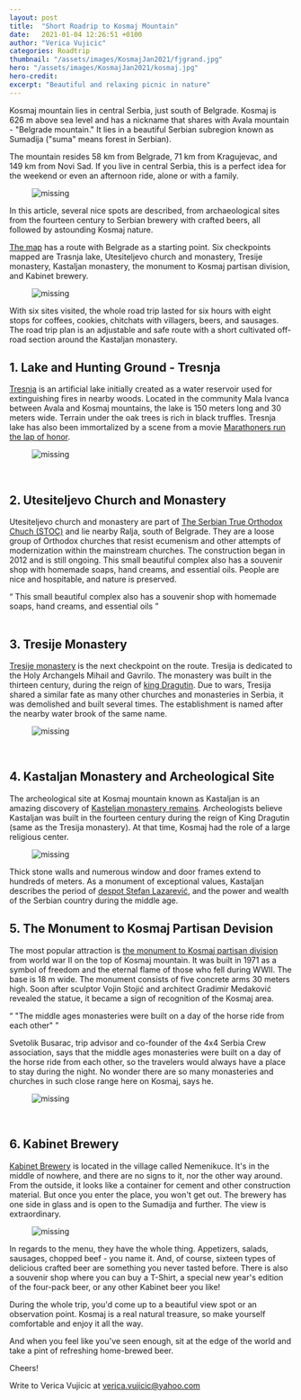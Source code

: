 ```yaml
---
layout: post
title:  "Short Roadrip to Kosmaj Mountain"
date:   2021-01-04 12:26:51 +0100
author: "Verica Vujicic"
categories: Roadtrip
thumbnail: "/assets/images/KosmajJan2021/fjgrand.jpg"
hero: "/assets/images/KosmajJan2021/kosmaj.jpg"
hero-credit: 
excerpt: "Beautiful and relaxing picnic in nature"
---
```

<drop-cap>K</drop-cap>osmaj mountain lies in central Serbia, just south of Belgrade. Kosmaj is 626 m above sea level and has a nickname that shares with Avala mountain - "Belgrade mountain." It lies in a beautiful Serbian subregion known as Sumadija ("suma" means forest in Serbian). 

The mountain resides 58 km from Belgrade, 71 km from Kragujevac, and 149 km from Novi Sad. If you live in central Serbia, this is a perfect idea for the weekend or even an afternoon ride, alone or with a family. 

<figure>
    <img src='/assets/images/KosmajJan2021/fjgrand.jpg' alt='missing' />
    <figcaption></figcaption>
</figure>

In this article, several nice spots are described, from archaeological sites from the fourteen century to Serbian brewery with crafted beers, all followed by astounding Kosmaj nature. 

[The map](https://www.google.com/maps/d/edit?mid=13reG38meBXkGlPM2NKOIpeUNVjMEGPEb&ll=44.48714241478879%2C20.533426225075697&z=15) has a route with Belgrade as a starting point. Six checkpoints mapped are Trasnja lake, Utesiteljevo church and monastery, Tresije monastery, Kastaljan monastery, the monument to Kosmaj partisan division, and Kabinet brewery.

<figure>
    <img src='/assets/images/KosmajJan2021/map.png' alt='missing' />
    <figcaption></figcaption>
</figure>

With six sites visited, the whole road trip lasted for six hours with eight stops for coffees, cookies, chitchats with villagers, beers, and sausages. The road trip plan is an adjustable and safe route with a short cultivated off-road section around the Kastaljan monastery.


## 1. Lake and Hunting Ground - Tresnja

[Tresnja](https://www.google.com/search?q=jezero+tresnja&client=safari&rls=en&sxsrf=ALeKk036sVXdd6tQ3kRWTjvWWXIXpJqxjA:1609769758284&source=lnms&tbm=isch&sa=X&ved=2ahUKEwiE9fLUu4LuAhWEPewKHZntDMEQ_AUoAXoECAUQAw&biw=1440&bih=837) is an artificial lake initially created as a water reservoir used for extinguishing fires in nearby woods. Located in the community Mala Ivanca between Avala and Kosmaj mountains, the lake is 150 meters long and 30 meters wide. Terrain under the oak trees is rich in black truffles. Tresnja lake has also been immortalized by a scene from a movie [Marathoners run the lap of honor](https://www.imdb.com/title/tt0084302/?ref_=nm_flmg_wr_21). 

<figure>
    <img src='/assets/images/KosmajJan2021/jezero.jpg' alt='missing' />
    <figcaption></figcaption>
</figure>

<br>

## 2. Utesiteljevo Church and Monastery

Utesiteljevo church and monastery are part of [The Serbian True Orthodox Chuch (STOC)](https://en.wikipedia.org/wiki/Serbian_True_Orthodox_Church) and lie nearby Ralja, south of Belgrade. They are a loose group of Orthodox churches that resist ecumenism and other attempts of modernization within the mainstream churches. The construction began in 2012 and is still ongoing. This small beautiful complex also has a souvenir shop with homemade soaps, hand creams, and essential oils. People are nice and hospitable, and nature is preserved.  

<div class="aside-quote"><q>
    This small beautiful complex also has a souvenir shop with homemade soaps, hand creams, and essential oils
</q></div>

<br>

## 3. Tresije Monastery

[Tresije monastery](https://www.google.com/search?q=tresije+monastery&client=safari&rls=en&sxsrf=ALeKk0384v5IZH2rTYEdWExnkGkt03U86g:1609775305350&source=lnms&tbm=isch&sa=X&ved=2ahUKEwjT-fip0ILuAhVEPewKHZWtA9kQ_AUoAXoECAYQAw&biw=1440&bih=837) is the next checkpoint on the route. Tresija is dedicated to the Holy Archangels Mihail and Gavrilo. The monastery was built in the thirteen century, during the reign of [king Dragutin](https://en.wikipedia.org/wiki/Stefan_Dragutin). Due to wars, Tresija shared a similar fate as many other churches and monasteries in Serbia, it was demolished and built several times. The establishment is named after the nearby water brook of the same name.

<figure>
    <img src='/assets/images/KosmajJan2021/tresije.jpg' alt='missing' />
    <figcaption></figcaption>
</figure>
 
<br>

## 4. Kastaljan Monastery and Archeological Site

The archeological site at Kosmaj mountain known as Kastaljan is an amazing discovery of [Kasteljan monastery remains](https://beogradskonasledje.rs/kd/zavod/sopot/manastir-kastaljan.html). Archeologists believe Kastaljan was built in the fourteen century during the reign of King Dragutin (same as the Tresija monastery). At that time, Kosmaj had the role of a large religious center. 

<figure>
    <img src='/assets/images/KosmajJan2021/kastaljann.jpg' alt='missing' />
    <figcaption></figcaption>
</figure>

Thick stone walls and numerous window and door frames extend to hundreds of meters. As a monument of exceptional values, Kastaljan describes the period of [despot Stefan Lazarević](https://en.wikipedia.org/wiki/Stefan_Lazarević), and the power and wealth of the Serbian country during the middle age. 
 
 
## 5. The Monument to Kosmaj Partisan Devision

The most popular attraction is [the monument to Kosmaj partisan division](https://www.google.com/search?q=kosmaj+monument&client=safari&rls=en&sxsrf=ALeKk01vn09QjggLNOzBUW-4b4cU6m2WFg:1609777439142&source=lnms&tbm=isch&sa=X&ved=2ahUKEwixrrWj2ILuAhWRCuwKHebMC1oQ_AUoAXoECBIQAw&biw=1440&bih=837) from world war II on the top of Kosmaj mountain. It was built in 1971 as a symbol of freedom and the eternal flame of those who fell during WWII. The base is 18 m wide. The monument consists of five concrete arms 30 meters high. Soon after sculptor Vojin Stojić and architect Gradimir Medaković revealed the statue, it became a sign of recognition of the Kosmaj area.

<div class="aside-quote"><q>
    "The middle ages monasteries were built on a day of the horse ride from each other"
</q></div>

Svetolik Busarac, trip advisor and co-founder of the 4x4 Serbia Crew association, says that the middle ages monasteries were built on a day of the horse ride from each other, so the travelers would always have a place to stay during the night. No wonder there are so many monasteries and churches in such close range here on Kosmaj, says he.

<figure>
    <img src='/assets/images/KosmajJan2021/partizani.jpg' alt='missing' />
    <figcaption></figcaption>
</figure>

<br>

## 6. Kabinet Brewery

[Kabinet Brewery](https://www.kabinet.rs/index.php/en) is located in the village called Nemenikuce. It's in the middle of nowhere, and there are no signs to it, nor the other way around. From the outside, it looks like a container for cement and other construction material. But once you enter the place, you won't get out. The brewery has one side in glass and is open to the Sumadija and further. The view is extraordinary. 

<figure>
    <img src='/assets/images/KosmajJan2021/kabinet.jpg' alt='missing' />
    <figcaption></figcaption>
</figure>

In regards to the menu, they have the whole thing. Appetizers, salads, sausages, chopped beef - you name it. And, of course, sixteen types of delicious crafted beer are something you never tasted before. There is also a souvenir shop where you can buy a T-Shirt, a special new year's edition of the four-pack beer, or any other Kabinet beer you like!


During the whole trip, you'd come up to a beautiful view spot or an observation point. Kosmaj is a real natural treasure, so make yourself comfortable and enjoy it all the way.


And when you feel like you've seen enough, sit at the edge of the world and take a pint of refreshing home-brewed beer.

Cheers!



Write to Verica Vujicic at [verica.vujicic@yahoo.com](mailto:verica.vujicic@yahoo.com)